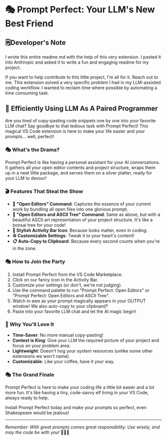 # 🎭 Prompt Perfect: Your LLM's New Best Friend

## 🗒️Developer's Note

I wrote this entire readme.md with the help of this very extension. I pasted it into Anthropic and asked it to write a fun and engaging readme for my project.

If you want to help contribute to this little project, I'm all for it. Reach out to me. This extension solved a very specific problem I had in my LLM-assisted coding workflow. I wanted to reclaim time where possible by automating a time consuming task.

## 🚀 Efficiently Using LLM As A Paired Programmer

Are you tired of copy-pasting code snippets one by one into your favorite LLM chat? Say goodbye to that tedious task with Prompt Perfect! This magical VS Code extension is here to make your life easier and your prompts... well, perfect!

### 🎭 What's the Drama?

Prompt Perfect is like having a personal assistant for your AI conversations. It gathers all your open editor contents and project structure, wraps them up in a neat little package, and serves them on a silver platter, ready for your LLM to devour!

### 🎬 Features That Steal the Show

-   **📜 "Open Editors" Command**: Captures the essence of your current work by bundling all open files into one glorious prompt.
-   **🌳 "Open Editors and ASCII Tree" Command**: Same as above, but with a beautiful ASCII art representation of your project structure. It's like a bonsai tree for your code!
-   **🎨 Stylish Activity Bar Icon**: Because looks matter, even in coding.
-   **⚙️ Customizable Settings**: Tweak it to your heart's content!
-   **📋 Auto-Copy to Clipboard**: Because every second counts when you're in the zone.

### 🎭 How to Join the Party

1. Install Prompt Perfect from the VS Code Marketplace.
2. Click on our fancy icon in the Activity Bar.
3. Customize your settings (or don't, we're not judging).
4. Use the command palette to run "Prompt Perfect: Open Editors" or "Prompt Perfect: Open Editors and ASCII Tree".
5. Watch in awe as your prompt magically appears in your OUTPUT window! We also auto-copy to your clipboard?
6. Paste into your favorite LLM chat and let the AI magic begin!

### 🎉 Why You'll Love It

-   **Time-Saver**: No more manual copy-pasting!
-   **Context is King**: Give your LLM the required picture of your project and focus on your problem area.
-   **Lightweight**: Doesn't hog your system resources (unlike some other extensions we won't name).
-   **Customizable**: Like your coffee, have it your way.

### 🎭 The Grand Finale

Prompt Perfect is here to make your coding life a little bit easier and a lot more fun. It's like having a tiny, code-savvy elf living in your VS Code, always ready to help.

Install Prompt Perfect today and make your prompts so perfect, even Shakespeare would be jealous!

---

_Remember: With great prompts comes great responsibility. Use wisely, and may the code be with you!_ 🧙‍♂️✨
